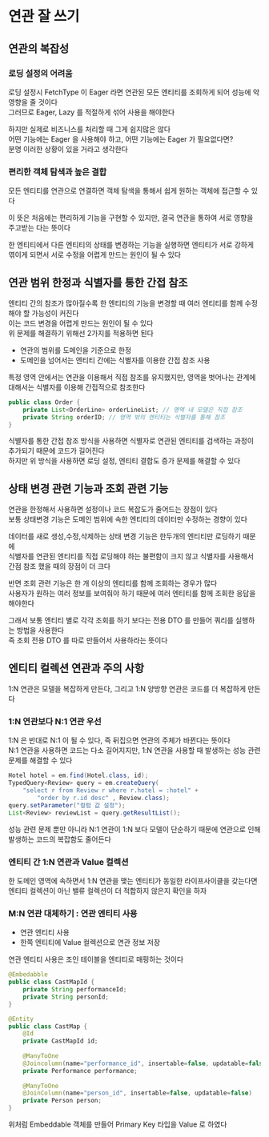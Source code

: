 # 연관 잘 쓰기
## 연관의 복잡성
### 로딩 설정의 어려움
로딩 설정시 FetchType 이 Eager 라면 연관된 모든 엔티티를 조회하게 되어 성능에 악영향을 줄 것이다 <br>
그러므로 Eager, Lazy 를 적절하게 섞어 사용을 해야한다 <br>

하지만 실제로 비즈니스를 처리할 때 그게 쉽지많은 않다 <br>
어떤 기능에는 Eager 을 사용해야 하고, 어떤 기능에는 Eager 가 필요없다면? <br>
분명 이러한 상황이 있을 거라고 생각한다

### 편리한 객체 탐색과 높은 결합
모든 엔티티를 연관으로 연결하면 객체 탐색을 통해서 쉽게 원하는 객체에 접근할 수 있다 <br>

이 뜻은 처음에는 편리하게 기능을 구현할 수 있지만, 결국 연관을 통하여 서로 영향을 주고받는 다는 뜻이다 <br>

한 엔티티에서 다른 엔티티의 상태를 변경하는 기능을 실행하면 엔티티가 서로 강하게 엮이게 되면서 서로 수정을 어렵게 만드는 원인이 될 수 있다<br>

## 연관 범위 한정과 식별자를 통한 간접 참조
엔티티 간의 참조가 많아질수록 한 엔티티의 기능을 변경할 때 여러 엔티티를 함께 수정해야 할 가능성이 커진다 <br>
이는 코드 변경을 어렵게 만드는 원인이 될 수 있다 <br>
위 문제를 해결하기 위해선 2가지를 적용하면 된다 <br>
- 연관의 범위를 도메인을 기준으로 한정
- 도메인을 넘어서는 엔티티 간에는 식별자를 이용한 간접 참조 사용

특정 영역 안에서는 연관을 이용해서 직접 참조를 유지했지만, 영역을 벗어나는 관계에 대해서는 식별자를 이용해 간접적으로 참조한다 <br>
```java
public class Order {
	private List<OrderLine> orderLineList; // 영역 내 모델은 직접 참조
    private String orderID; // 영역 밖의 엔티티는 식별자를 통해 참조
}
```

식별자를 통한 간접 참조 방식을 사용하면 식별자로 연관된 엔티티를 검색하는 과정이 추가되기 때문에 코드가 길어진다 <br>
하지만 위 방식을 사용하면 로딩 설정, 엔티티 결합도 증가 문제를 해결할 수 있다 <br>

## 상태 변경 관련 기능과 조회 관련 기능
연관을 한정해서 사용하면 설정이나 코드 복잡도가 줄어드는 장점이 있다 <br>
보통 상태변경 기능은 도메인 범위에 속한 엔티티의 데이터만 수정하는 경향이 있다 <br>

데이터를 새로 생성,수정,삭제하는 상태 변경 기능은 한두개의 엔티티만 로딩하기 때문에 <br>
식별자를 연관된 엔티티를 직접 로딩해야 하는 불편함이 크지 않고 식별자를 사용해서 간점 참조 했을 때의 장점이 더 크다 <br>

반면 조회 관련 기능은 한 개 이상의 엔티티를 함께 조회하는 경우가 많다 <br>
사용자가 원하는 여러 정보를 보여줘야 하기 때문에 여러 엔티티를 함께 조회한 응답을 해야한다 <br>

그래서 보통 엔티티 별로 각각 조회를 하기 보다는 전용 DTO 를 만들어 쿼리를 실행하는 방법을 사용한다 <br>
즉 조회 전용 DTO 를 따로 만들어서 사용하라는 뜻이다 <br>

## 엔티티 컬렉션 연관과 주의 사항
1:N 연관은 모델을 복잡하게 만든다, 그리고 1:N 양방향 연관은 코드를 더 복잡하게 만든다 <br>

### 1:N 연관보다 N:1 연관 우선
1:N 은 반대로 N:1 이 될 수 있다, 즉 뒤집으면 연관의 주체가 바뀐다는 뜻이다 <br>
N:1 연관을 사용하면 코드는 다소 길어지지만, 1:N 연관을 사용할 때 발생하는 성능 관련 문제를 해결할 수 있다 <br>
```java
Hotel hotel = em.find(Hotel.class, id);
TypedQuery<Review> query = em.createQuery(
	"select r from Review r where r.hotel = :hotel" + 
        "order by r.id desc" , Review.class);
query.setParameter("컬럼 값 설정");
List<Review> reviewList = query.getResultList();
```

성능 관련 문제 뿐만 아니라 N:1 연관이 1:N 보다 모델이 단순하기 때문에 연관으로 인해 발생하는 코드의 복잡함도 줄어든다 <br>

### 엔티티 간 1:N 연관과 Value 컬렉션
한 도메인 영역에 속하면서 1:N 연관을 맺는 엔티티가 동일한 라이프사이클을 갖는다면 <br>
엔티티 컬렉션이 아닌 밸류 컬렉션이 더 적합하지 않은지 확인을 하자 <br>

### M:N 연관 대체하기 : 연관 엔티티 사용
- 연관 엔티티 사용
- 한쪽 엔티티에 Value 컬렉션으로 연관 정보 저장

연관 엔티티 사용은 조인 테이블을 엔티티로 매핑하는 것이다 <br>
```java
@Embedabble
public class CastMapId {
	private String performanceId;
	private String personId;
}

@Entity
public class CastMap {
	@Id
    private CastMapId id;
	
	@ManyToOne
    @Joincolumn(name="performance_id", insertable=false, updatable=false)
    private Performance performance;
	
	@ManyToOne
    @JoinColumn(name="person_id", insertable=false, updatable=false)
    private Person person;
}
```

위처럼 Embeddable 객체를 만들어 Primary Key 타입을 Value 로 하였다 <br>